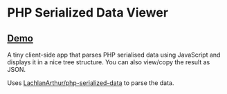 # PHP Serialized Data Viewer

## [Demo](https://php-serialized-data-viewer.lach.app/)

A tiny client-side app that parses PHP serialised data using JavaScript and displays it in a nice tree structure. You can also view/copy the result as JSON.

Uses [LachlanArthur/php-serialized-data](https://github.com/LachlanArthur/php-serialized-data) to parse the data.
